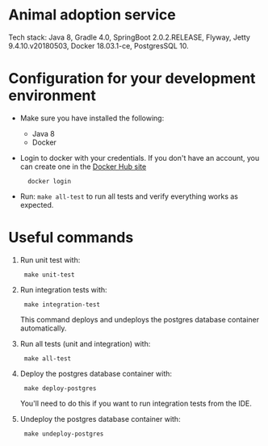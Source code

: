 # Animal adoption service

Tech stack: Java 8, Gradle 4.0, SpringBoot 2.0.2.RELEASE, Flyway, Jetty 9.4.10.v20180503, Docker 18.03.1-ce, PostgresSQL 10.

# Configuration for your development environment

- Make sure you have installed the following:
    - Java 8
    - Docker
    
- Login to docker with your credentials. If you don't have an account, you can create one in the [Docker Hub site](https://hub.docker.com/)

        docker login

- Run: `make all-test` to run all tests and verify everything works as expected.

# Useful commands

1. Run unit test with:
        
        make unit-test
2. Run integration tests with:

        make integration-test
   This command deploys and undeploys the postgres database container automatically.
3. Run all tests (unit and integration) with:

        make all-test
4. Deploy the postgres database container with:

        make deploy-postgres
   
   You'll need to do this if you want to run integration tests from the IDE.
5. Undeploy the postgres database container with:

        make undeploy-postgres